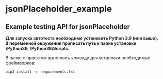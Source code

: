 # jsonPlaceholder_example
## Example testing API for jsonPlaceholder

**Для запуска автотеста необходимо установить Python 3.9 (или выше). В переменной окружения прописать путь к папке установки \Python39, \Python39\Scripts.**

В папке с проектом выполнить команду для установки необходимых фреймворков:

`pip3 install -r requirements.txt`

